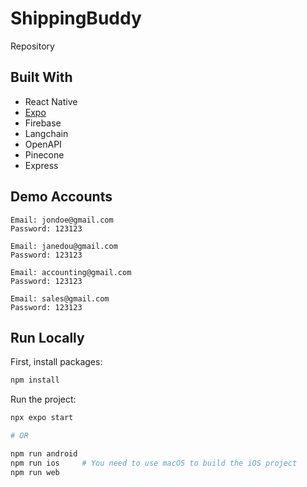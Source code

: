 # ShippingBuddy

Repository


## Built With

- React Native
- [Expo](https://docs.expo.dev/)
- Firebase
- Langchain
- OpenAPI
- Pinecone
- Express

## Demo Accounts

```
Email: jondoe@gmail.com
Password: 123123

Email: janedou@gmail.com
Password: 123123

Email: accounting@gmail.com
Password: 123123

Email: sales@gmail.com
Password: 123123
```

## Run Locally

First, install packages:

```bash
npm install
```

Run the project:

```bash
npx expo start

# OR

npm run android
npm run ios     # You need to use macOS to build the iOS project
npm run web

```